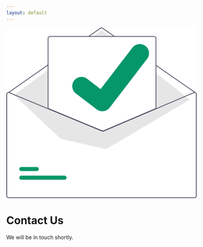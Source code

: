 ```yaml
---
layout: default
---
```


<div class="max-w-xl mx-auto">
  <img class="w-32 block mx-auto mt-10" src="assets/undraw/email.svg" />
  <h1 class="text-xl font-bold tracking-tight text-gray-900 mt-8 mb-2">Contact Us</h1>
  <p class="mb-4 text-base leading-7 text-gray-600">We will be in touch shortly.</p>

  <div class="relative">
    <script charset="utf-8" type="text/javascript" src="//js.hsforms.net/forms/embed/v2.js"></script>
    <script>
      hbspt.forms.create({
        region: "na1",
        portalId: "44588464",
        formId: "98b91b30-d61b-4e3c-b411-cf9cbf667f48"
      });
    </script>
    <div class="absolute bg-white left-0 right-0 bottom-0 h-10"></div>
  </div>
</div>
